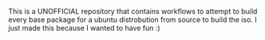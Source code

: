 This is a UNOFFICIAL repository that contains workflows to attempt to build every base package for a ubuntu distrobution from source to build the iso.
I just made this because I wanted to have fun :)
